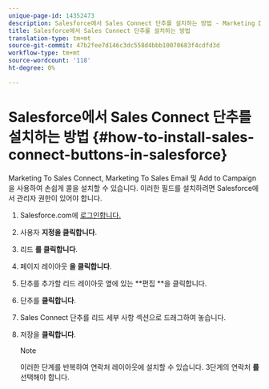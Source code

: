 ```yaml
---
unique-page-id: 14352473
description: Salesforce에서 Sales Connect 단추를 설치하는 방법 - Marketing Docs - 제품 설명서
title: Salesforce에서 Sales Connect 단추를 설치하는 방법
translation-type: tm+mt
source-git-commit: 47b2fee7d146c3dc558d4bbb10070683f4cdfd3d
workflow-type: tm+mt
source-wordcount: '118'
ht-degree: 0%

---
```



# Salesforce에서 Sales Connect 단추를 설치하는 방법 {#how-to-install-sales-connect-buttons-in-salesforce}

Marketing To Sales Connect, Marketing To Sales Email 및 Add to Campaign을 사용하여 손쉽게 콜을 설치할 수 있습니다. 이러한 필드를 설치하려면 Salesforce에서 관리자 권한이 있어야 합니다.

1. Salesforce.com에 [로그인합니다.](http://Salesforce.com)
1. 사용자 **지정을 클릭합니다**.
1. 리드 **를 클릭합니다**.
1. 페이지 레이아웃 **을 클릭합니다**.
1. 단추를 추가할 리드 레이아웃 옆에 있는 **편집 **을 클릭합니다.
1. 단추를 **클릭합니다**.
1. Sales Connect 단추를 리드 세부 사항 섹션으로 드래그하여 놓습니다.
1. 저장을 **클릭합니다**.

   >[!NOTE]
   >
   >이러한 단계를 반복하여 연락처 레이아웃에 설치할 수 있습니다. 3단계의 연락처 **를** 선택해야 합니다.

